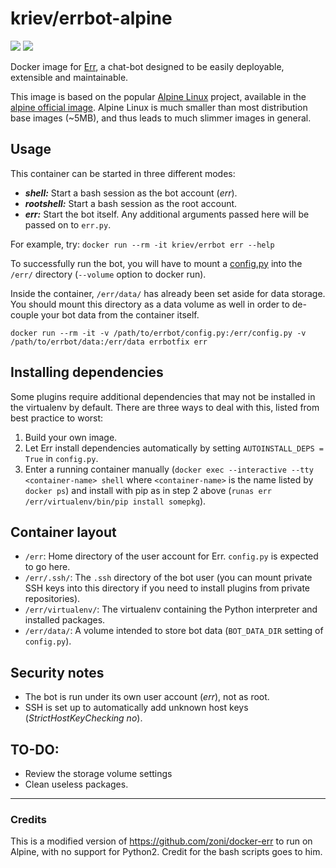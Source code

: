 # kriev/errbot-alpine

[![](https://images.microbadger.com/badges/image/kriev/errbot-alpine.svg)](https://microbadger.com/images/kriev/errbot-alpine "Get your own image badge on microbadger.com")
[![](https://images.microbadger.com/badges/version/kriev/errbot-alpine.svg)](https://microbadger.com/images/kriev/errbot-alpine "Get your own version badge on microbadger.com")

Docker image for [Err](http://errbot.net), a chat-bot designed to be easily deployable, extensible and maintainable.

This image is based on the popular [Alpine Linux](alpinelinux.com) project, available in the [alpine official image](https://hub.docker.com/_/alpine/). Alpine Linux is much smaller than most distribution base images (~5MB), and thus leads to much slimmer images in general.

## Usage

This container can be started in three different modes:

* ___shell:___ Start a bash session as the bot account (*err*).
* ___rootshell:___ Start a bash session as the root account.
* ___err:___ Start the bot itself. Any additional arguments passed here will be passed on to `err.py`.

For example, try: `docker run --rm -it kriev/errbot err --help`

To successfully run the bot, you will have to mount a [config.py](http://errbot.net/_downloads/config-template.py) into the `/err/` directory (`--volume` option to docker run).

Inside the container, `/err/data/` has already been set aside for data storage. You should mount this directory as a data volume as well in order to de-couple your bot data from the container itself.

```
docker run --rm -it -v /path/to/errbot/config.py:/err/config.py -v /path/to/errbot/data:/err/data errbotfix err
```

## Installing dependencies

Some plugins require additional dependencies that may not be installed in the virtualenv by default. There are three ways to deal with this, listed from best practice to worst:

1. Build your own image.
2. Let Err install dependencies automatically by setting `AUTOINSTALL_DEPS = True` in `config.py`.
3. Enter a running container manually (`docker exec --interactive --tty <container-name> shell` where `<container-name>` is the name listed by `docker ps`) and install with pip as in step 2 above (`runas err /err/virtualenv/bin/pip install somepkg`).


## Container layout

* `/err`: Home directory of the user account for Err. `config.py` is expected to go here.
* `/err/.ssh/`: The `.ssh` directory of the bot user (you can mount private SSH keys into this directory if you need to install plugins from private repositories).
* `/err/virtualenv/`: The virtualenv containing the Python interpreter and installed packages.
* `/err/data/`: A volume intended to store bot data (`BOT_DATA_DIR` setting of `config.py`).


## Security notes

* The bot is run under its own user account (*err*), not as root.
* SSH is set up to automatically add unknown host keys (*StrictHostKeyChecking no*).

## TO-DO:

* Review the storage volume settings
* Clean useless packages.

-----

### Credits

This is a modified version of https://github.com/zoni/docker-err to run on Alpine, with no support for Python2. Credit for the bash scripts goes to him.
